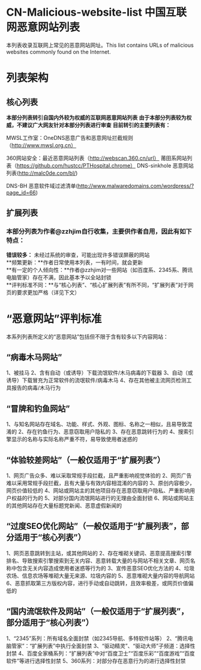 # CN-Malicious-website-list 中国互联网恶意网站列表
本列表收录互联网上常见的恶意网站网址。This list contains URLs of malicious websites commonly found on the Internet.

# 列表架构

## 核心列表
**本部分列表转引自国内外较为权威的互联网恶意网站列表**
**由于本部分列表较为权威，不建议广大网友针对本部分列表进行审查**
**目前转引的主要列表有：**
  
MWSL工作室：OneDNS恶意广告和恶意网址拦截规则（http://www.mwsl.org.cn）  
  
360网站安全：最近恶意网站列表（http://webscan.360.cn/url）
莆田系网站列表（https://github.com/hustcc/PTHospital.chrome）
DNS-sinkhole 恶意网站列表(http://malc0de.com/bl/)

DNS-BH 恶意软件域过滤清单(http://www.malwaredomains.com/wordpress/?page_id=66)

## 扩展列表
### 本部分列表为作者@zzhjim自行收集，主要供作者自用，因此有如下特点：  
**错误较多：** 未经过系统的审查，可能出现许多错误屏蔽的网站  
**频繁更新：**作者日常使用本列表，一有时间，就会更新  
**有一定的个人倾向性：**作者@zzhjim对一些网站（如百度系、2345系、腾讯电脑管家）存在不满，因此基本予以全站封锁  
**评判标准不同：**与“核心列表”、“核心扩展列表”有所不同，“扩展列表”对于网页的要求更加严格（详见下文）  


# “恶意网站”评判标准
本系列列表所定义的“恶意网站”包括但不限于含有较多以下内容网站：

## “病毒木马网站”
1、被挂马
2、含有自动（或诱导）下载流氓软件/木马病毒的下载器
3、自动（或诱导）下载冒充为正常软件的流氓软件/病毒木马
4、存在其他被主流网页检测工具报告的病毒/木马行为

## “冒牌和钓鱼网站”
1、与知名网站存在域名、功能、样式、外观、图标、名称之一相似，且易导致混淆的
2、存在钓鱼行为、恶意窃取用户隐私的
3、存在恶意跳转行为的
4、搜索引擎显示的名称与实际名称严重不符，易导致使用者迷惑的

## “体验较差网站”（一般仅适用于“扩展列表”）
1、网页广告众多、难以采取常规手段拦截，且严重影响视觉体验的
2、网页广告难以采用常规手段拦截，且有大量与有效内容相混淆的内容的
3、原创内容极少，网页价值较低的
4、网站或网站主的其他项目存在恶意窃取用户隐私、严重影响用户权益的行为的
5、对部分国内流氓网站进行的无理由全面封锁
6、网站或网站主的其他网站存在大量标题党新闻、恶意虚假新闻的

## “过度SEO优化网站”（一般仅适用于“扩展列表”，部分适用于“核心列表”）
1、网页恶意跳转到主站，或其他网站的
2、存在堆砌关键词、恶意提高搜索引擎排名、导致搜索引擎搜索到无关内容、恶意转载大量的与网站不相关文章、网页名称中包含无关内容造成使用者迷惑等行为的
3、宣传恶意SEO优化方法的
4、垃圾农场、信息农场等堆砌大量无来源、垃圾内容的
5、恶意堆砌大量内容的导航网站
6、恶意抓取第三方版权内容，进行手动或自动跳转，且效率极差，或网页价值偏低的

## “国内流氓软件及网站”（一般仅适用于“扩展列表”，部分适用于“核心列表”）
1、“2345”系列：所有域名全面封禁（如2345导航、多特软件站等）
2、“腾讯电脑管家”：“扩展列表”中执行全面封禁
3、“驱动精灵”、“驱动大师”子频道：选择性封禁
4、百度全家桶系列：“扩展列表”中对“百度卫士”“百度乐彩”“百度游戏”“百度软件”等进行选择性封禁
5、360系列：对部分存在恶意行为的进行选择性封禁
